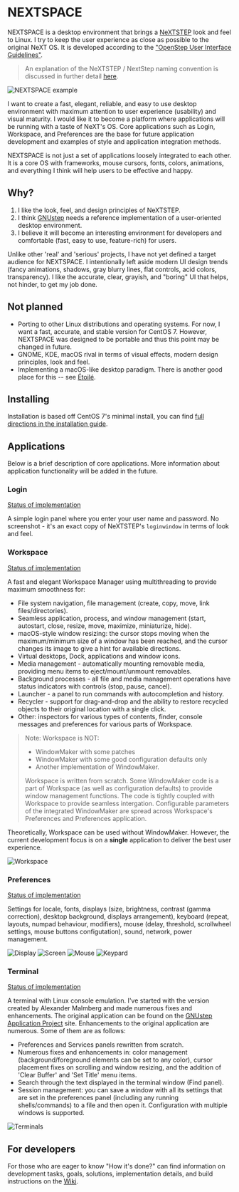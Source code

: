 # NEXTSPACE

NEXTSPACE is a desktop environment that brings a [NeXTSTEP](https://en.wikipedia.org/wiki/NeXTSTEP) look and feel to Linux. I try to keep the user experience as close as possible to the original NeXT OS. It is developed according to the ["OpenStep User Interface Guidelines"](http://www.gnustep.org/resources/documentation/OpenStepUserInterfaceGuidelines.pdf).

> An explanation of the NeXTSTEP / NextStep naming convention is discussed in further detail [here](Documentation/OpenStep%20Confusion.md).

![NEXTSPACE example](Documentation/NEXTSPACE_Screenshot.png)

I want to create a fast, elegant, reliable, and easy to use desktop environment with maximum attention to user experience (usability) and visual maturity. I would like it to become a platform where applications will be running with a taste of NeXT's OS. Core applications such as Login, Workspace, and Preferences are the base for future application development and examples of style and application integration methods.

NEXTSPACE is not just a set of applications loosely integrated to each other. It is a core OS with frameworks, mouse cursors, fonts, colors, animations, and everything I think will help users to be effective and happy.

## Why?
1. I like the look, feel, and design principles of NeXTSTEP.
2. I think [GNUstep](http://www.gnustep.org) needs a reference implementation of a user-oriented desktop environment.
3. I believe it will become an interesting environment for developers and comfortable (fast, easy to use, feature-rich) for users.

Unlike other 'real' and 'serious' projects, I have not yet defined a target audience for NEXTSPACE. I intentionally left aside modern UI design trends (fancy animations, shadows, gray blurry lines, flat controls, acid colors, transparency). I like the accurate, clear, grayish, and "boring" UI that helps, not hinder, to get my job done.

## Not planned
* Porting to other Linux distributions and operating systems. For now, I want a fast, accurate, and stable version for CentOS 7. However, NEXTSPACE was designed to be portable and thus this point may be changed in future.
* GNOME, KDE, macOS rival in terms of visual effects, modern design principles, look and feel.
* Implementing a macOS-like desktop paradigm. There is another good place for this -- see [Étoilé](http://etoileos.com).

## Installing
Installation is based off CentOS 7's minimal install, you can find [full directions in the installation guide](https://github.com/trunkmaster/nextspace/wiki/Install-Guide). 

## Applications
Below is a brief description of core applications. More information about application functionality will be added in the future.

### Login
[Status of implementation](https://github.com/trunkmaster/nextspace/projects/6)

A simple login panel where you enter your user name and password. No screenshot - it's an exact copy of NeXTSTEP's `loginwindow` in terms of look and feel.

### Workspace
[Status of implementation](https://github.com/trunkmaster/nextspace/projects/4)

A fast and elegant Workspace Manager using multithreading to provide maximum smoothness for:
* File system navigation, file management (create, copy, move, link files/directories).
* Seamless application, process, and window management (start, autostart, close, resize, move, maximize, miniaturize, hide).
* macOS-style window resizing: the cursor stops moving when the maximum/minimum size of a window has been reached, and the cursor changes its image to give a hint for available directions.
* Virtual desktops, Dock, applications and window icons.
* Media management - automatically mounting removable media, providing menu items to eject/mount/unmount removables.
* Background processes - all file and media management operations have status indicators with controls (stop, pause, cancel).
* Launcher - a panel to run commands with autocompletion and history.
* Recycler - support for drag-and-drop and the ability to restore recycled objects to their original location with a single click.
* Other: inspectors for various types of contents, finder, console messages and preferences for various parts of Workspace.

> Note: Workspace is NOT:
> * WindowMaker with some patches
> * WindowMaker with some good configuration defaults only
> * Another implementation of WindowMaker.
> 
> Workspace is written from scratch. Some WindowMaker code is a part of Workspace (as well as configuration defaults) to provide window management functions. The code is tightly coupled with Workspace to provide seamless intergation. Configurable parameters of the integrated WindowMaker are spread across Workspace's Preferences and Preferences application.

Theoretically, Workspace can be used without WindowMaker. However, the current development focus is on a **single** application to deliver the best user experience.

![Workspace](Documentation/Workspace.png)

### Preferences
[Status of implementation](https://github.com/trunkmaster/nextspace/projects/2)

Settings for locale, fonts, displays (size, brightness, contrast (gamma correction), desktop background, displays arrangement), keyboard (repeat, layouts, numpad behaviour, modifiers), mouse (delay, threshold, scrollwheel settings, mouse buttons configutation), sound, network, power management.

![Display](Documentation/Preferences-Display.png) ![Screen](Documentation/Preferences-Screen.png) 
![Mouse](Documentation/Preferences-Mouse.png) ![Keypard](Documentation/Preferences-Keyboard.png)

### Terminal
[Status of implementation](https://github.com/trunkmaster/nextspace/projects/3)

A terminal with Linux console emulation. I've started with the version created by Alexander Malmberg and made numerous fixes and enhancements. The original application can be found on the [GNUstep Application Project](http://www.nongnu.org/gap/terminal/index.html) site. Enhancements to the original application are numerous. Some of them are as follows:
* Preferences and Services panels rewritten from scratch.
* Numerous fixes and enhancements in: color management (background/foreground elements can be set to any color), cursor placement fixes on scrolling and window resizing, and the addition of 'Clear Buffer' and 'Set Title' menu items.
* Search through the text displayed in the terminal window (Find panel).
* Session management: you can save a window with all its settings that are set in the preferences panel (including any running shells/commands) to a file and then open it. Configuration with multiple windows is supported.

![Terminals](Documentation/Terminals.png)

## For developers
For those who are eager to know "How it's done?" can find information on development tasks, goals, solutions, implementation details, and build instructions on the [Wiki](https://github.com/trunkmaster/nextspace/wiki).

